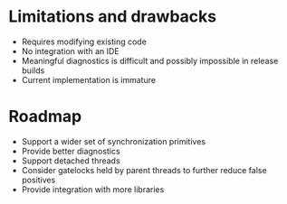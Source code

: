 <!SLIDE smbullets incremental>
# Limitations and drawbacks

* Requires modifying existing code
* No integration with an IDE
* Meaningful diagnostics is difficult and possibly impossible in release builds
* Current implementation is immature


<!SLIDE smbullets incremental>
# Roadmap
* Support a wider set of synchronization primitives
* Provide better diagnostics
* Support detached threads
* Consider gatelocks held by parent threads to further reduce false positives
* Provide integration with more libraries
